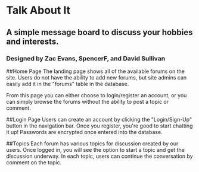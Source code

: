 # Talk About It
## A simple message board to discuss your hobbies and interests.
### Designed by Zac Evans, SpencerF, and David Sullivan


##Home Page
The landing page shows all of the available forums on the site. Users do not have the ability to add new forums, but site admins can easily add it in the "forums" table in the database. 

From this page you can either choose to login/register an account, or you can simply browse the forums without the ability to post a topic or comment. 

##Login Page
Users can create an account by clicking the "Login/Sign-Up" button in the navigation bar. Once you register, you're good to start chatting it up! Passwords are encrypted once entered into the database.

##Topics
Each forum has various topics for discussion created by our users. Once logged in, you will see the option to start a topic and get the discussion underway. In each topic, users can continue the conversation by comment on the topic. 



